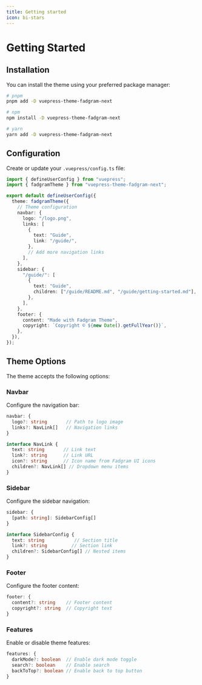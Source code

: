 ```yaml
---
title: Getting started
icon: bi-stars
---
```


# Getting Started

## Installation

You can install the theme using your preferred package manager:

```bash
# pnpm
pnpm add -D vuepress-theme-fadgram-next

# npm
npm install -D vuepress-theme-fadgram-next

# yarn
yarn add -D vuepress-theme-fadgram-next
```

## Configuration

Create or update your `.vuepress/config.ts` file:

```ts
import { defineUserConfig } from "vuepress";
import { fadgramTheme } from "vuepress-theme-fadgram-next";

export default defineUserConfig({
  theme: fadgramTheme({
    // Theme configuration
    navbar: {
      logo: "/logo.png",
      links: [
        {
          text: "Guide",
          link: "/guide/",
        },
        // Add more navigation links
      ],
    },
    sidebar: {
      "/guide/": [
        {
          text: "Guide",
          children: ["/guide/README.md", "/guide/getting-started.md"],
        },
      ],
    },
    footer: {
      content: "Made with Fadgram Theme",
      copyright: `Copyright © ${new Date().getFullYear()}`,
    },
  }),
});
```

## Theme Options

The theme accepts the following options:

### Navbar

Configure the navigation bar:

```ts
navbar: {
  logo?: string       // Path to logo image
  links?: NavLink[]   // Navigation links
}

interface NavLink {
  text: string       // Link text
  link?: string      // Link URL
  icon?: string      // Icon name from Fadgram UI icons
  children?: NavLink[] // Dropdown menu items
}
```

### Sidebar

Configure the sidebar navigation:

```ts
sidebar: {
  [path: string]: SidebarConfig[]
}

interface SidebarConfig {
  text: string           // Section title
  link?: string         // Section link
  children?: SidebarConfig[] // Nested items
}
```

### Footer

Configure the footer content:

```ts
footer: {
  content?: string    // Footer content
  copyright?: string  // Copyright text
}
```

### Features

Enable or disable theme features:

```ts
features: {
  darkMode?: boolean  // Enable dark mode toggle
  search?: boolean    // Enable search
  backToTop?: boolean // Enable back to top button
}
```
